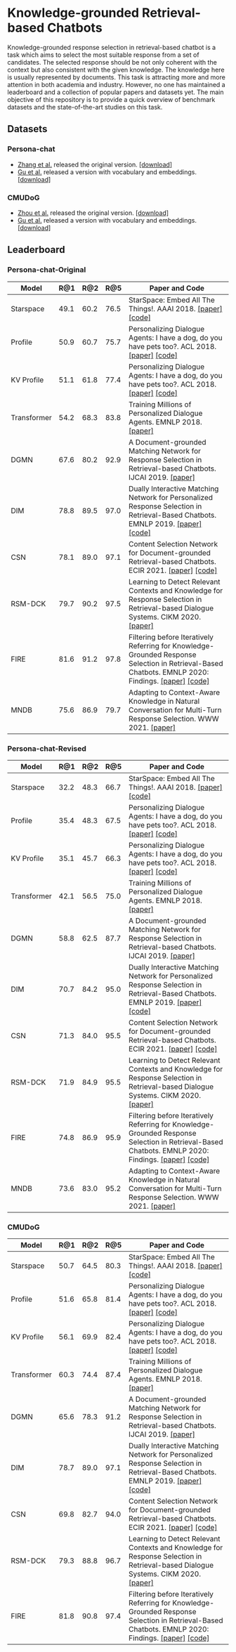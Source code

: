 # Knowledge-grounded Retrieval-based Chatbots


Knowledge-grounded response selection in retrieval-based chatbot is a task which aims to select the most suitable response from a set of candidates. The selected response should be not only coherent with the context but also consistent with the given knowledge. The knowledge here is usually represented by documents. This task is attracting more and more attention in both academia and industry. However, no one has maintained a leaderboard and a collection of popular papers and datasets yet. The main objective of this repository is to provide a quick overview of benchmark datasets and the state-of-the-art studies on this task.

## Datasets

### Persona-chat
- [Zhang et al.](https://github.com/facebookresearch/ParlAI/tree/master/projects/personachat) released the original version. [[download]](https://github.com/facebookresearch/ParlAI/tree/mturk_archive)
- [Gu et al.](https://www.aclweb.org/anthology/2020.findings-emnlp.127.pdf) released a version with vocabulary and embeddings. [[download]](https://github.com/JasonForJoy/FIRE)

### CMUDoG
- [Zhou et al.](https://arxiv.org/pdf/1809.07358.pdf) released the original version. [[download]](https://github.com/festvox/datasets-CMU_DoG)
- [Gu et al.](https://www.aclweb.org/anthology/2020.findings-emnlp.127.pdf) released a version with vocabulary and embeddings. [[download]](https://github.com/JasonForJoy/FIRE)

## Leaderboard

### Persona-chat-Original

| Model                    |   R@1   |   R@2   |   R@5   |   Paper and Code   |
| ------------------------ | ------- | ------- | ------- | ------------------ |
| Starspace                |   49.1  |   60.2  |   76.5  | StarSpace: Embed All The Things!. AAAI 2018. [[paper]](https://arxiv.org/pdf/1709.03856.pdf) [[code]](https://github.com/facebookresearch/StarSpace)|
| Profile                  |   50.9  |   60.7  |   75.7  | Personalizing Dialogue Agents: I have a dog, do you have pets too?. ACL 2018. [[paper]](https://www.aclweb.org/anthology/P18-1205.pdf) [[code]](https://github.com/facebookresearch/ParlAI/tree/master/projects/personachat)|
| KV Profile               |   51.1  |   61.8  |   77.4  | Personalizing Dialogue Agents: I have a dog, do you have pets too?. ACL 2018. [[paper]](https://www.aclweb.org/anthology/P18-1205.pdf) [[code]](https://github.com/facebookresearch/ParlAI/tree/master/projects/personachat)|
| Transformer              |   54.2  |   68.3  |   83.8  | Training Millions of Personalized Dialogue Agents. EMNLP 2018. [[paper]](https://www.aclweb.org/anthology/D18-1298.pdf)|
| DGMN                     |   67.6  |   80.2  |   92.9  | A Document-grounded Matching Network for Response Selection in Retrieval-based Chatbots. IJCAI 2019. [[paper]](https://arxiv.org/pdf/1906.04362.pdf)|
| DIM                      |   78.8  |   89.5  |   97.0  | Dually Interactive Matching Network for Personalized Response Selection in Retrieval-Based Chatbots. EMNLP 2019. [[paper]](https://www.aclweb.org/anthology/D19-1193.pdf) [[code]](https://github.com/JasonForJoy/DIM)|
| CSN                      |   78.1  |   89.0  |   97.1  | Content Selection Network for Document-grounded Retrieval-based Chatbots. ECIR 2021. [[paper]](https://arxiv.org/pdf/2101.08426.pdf) [[code]](https://github.com/DaoD/CSN)|
| RSM-DCK                  |   79.7  |   90.2  |   97.5  | Learning to Detect Relevant Contexts and Knowledge for Response Selection in Retrieval-based Dialogue Systems. CIKM 2020. [[paper]](https://dl.acm.org/doi/pdf/10.1145/3340531.3411967)|
| FIRE                     |   81.6  |   91.2  |   97.8  | Filtering before Iteratively Referring for Knowledge-Grounded Response Selection in Retrieval-Based Chatbots. EMNLP 2020: Findings. [[paper]](https://www.aclweb.org/anthology/2020.findings-emnlp.127.pdf) [[code]](https://github.com/JasonForJoy/FIRE)|
| MNDB                     |   75.6  |   86.9  |   79.7  | Adapting to Context-Aware Knowledge in Natural Conversation for Multi-Turn Response Selection. WWW 2021. [[paper]](https://dl.acm.org/doi/pdf/10.1145/3442381.3449902)|

### Persona-chat-Revised

| Model                    |   R@1   |   R@2   |   R@5   |   Paper and Code   |
| ------------------------ | ------- | ------- | ------- | ------------------ |
| Starspace                |   32.2  |   48.3  |   66.7  | StarSpace: Embed All The Things!. AAAI 2018. [[paper]](https://arxiv.org/pdf/1709.03856.pdf) [[code]](https://github.com/facebookresearch/StarSpace)|
| Profile                  |   35.4  |   48.3  |   67.5  | Personalizing Dialogue Agents: I have a dog, do you have pets too?. ACL 2018. [[paper]](https://www.aclweb.org/anthology/P18-1205.pdf) [[code]](https://github.com/facebookresearch/ParlAI/tree/master/projects/personachat)|
| KV Profile               |   35.1  |   45.7  |   66.3  | Personalizing Dialogue Agents: I have a dog, do you have pets too?. ACL 2018. [[paper]](https://www.aclweb.org/anthology/P18-1205.pdf) [[code]](https://github.com/facebookresearch/ParlAI/tree/master/projects/personachat)|
| Transformer              |   42.1  |   56.5  |   75.0  | Training Millions of Personalized Dialogue Agents. EMNLP 2018. [[paper]](https://www.aclweb.org/anthology/D18-1298.pdf)|
| DGMN                     |   58.8  |   62.5  |   87.7  | A Document-grounded Matching Network for Response Selection in Retrieval-based Chatbots. IJCAI 2019. [[paper]](https://arxiv.org/pdf/1906.04362.pdf)|
| DIM                      |   70.7  |   84.2  |   95.0  | Dually Interactive Matching Network for Personalized Response Selection in Retrieval-Based Chatbots. EMNLP 2019. [[paper]](https://www.aclweb.org/anthology/D19-1193.pdf) [[code]](https://github.com/JasonForJoy/DIM)|
| CSN                      |   71.3  |   84.0  |   95.5  | Content Selection Network for Document-grounded Retrieval-based Chatbots. ECIR 2021. [[paper]](https://arxiv.org/pdf/2101.08426.pdf) [[code]](https://github.com/DaoD/CSN)|
| RSM-DCK                  |   71.9  |   84.9  |   95.5  | Learning to Detect Relevant Contexts and Knowledge for Response Selection in Retrieval-based Dialogue Systems. CIKM 2020. [[paper]](https://dl.acm.org/doi/pdf/10.1145/3340531.3411967)|
| FIRE                     |   74.8  |   86.9  |   95.9  | Filtering before Iteratively Referring for Knowledge-Grounded Response Selection in Retrieval-Based Chatbots. EMNLP 2020: Findings. [[paper]](https://www.aclweb.org/anthology/2020.findings-emnlp.127.pdf) [[code]](https://github.com/JasonForJoy/FIRE)|
| MNDB                     |   73.6  |   83.0  |   95.2  | Adapting to Context-Aware Knowledge in Natural Conversation for Multi-Turn Response Selection. WWW 2021. [[paper]](https://dl.acm.org/doi/pdf/10.1145/3442381.3449902)|


### CMUDoG

| Model                    |   R@1   |   R@2   |   R@5   |   Paper and Code   |
| ------------------------ | ------- | ------- | ------- | ------------------ |
| Starspace                |   50.7  |   64.5  |   80.3  | StarSpace: Embed All The Things!. AAAI 2018. [[paper]](https://arxiv.org/pdf/1709.03856.pdf) [[code]](https://github.com/facebookresearch/StarSpace)|
| Profile                  |   51.6  |   65.8  |   81.4  | Personalizing Dialogue Agents: I have a dog, do you have pets too?. ACL 2018. [[paper]](https://www.aclweb.org/anthology/P18-1205.pdf) [[code]](https://github.com/facebookresearch/ParlAI/tree/master/projects/personachat)|
| KV Profile               |   56.1  |   69.9  |   82.4  | Personalizing Dialogue Agents: I have a dog, do you have pets too?. ACL 2018. [[paper]](https://www.aclweb.org/anthology/P18-1205.pdf) [[code]](https://github.com/facebookresearch/ParlAI/tree/master/projects/personachat)|
| Transformer              |   60.3  |   74.4  |   87.4  | Training Millions of Personalized Dialogue Agents. EMNLP 2018. [[paper]](https://www.aclweb.org/anthology/D18-1298.pdf)|
| DGMN                     |   65.6  |   78.3  |   91.2  | A Document-grounded Matching Network for Response Selection in Retrieval-based Chatbots. IJCAI 2019. [[paper]](https://arxiv.org/pdf/1906.04362.pdf)|
| DIM                      |   78.7  |   89.0  |   97.1  | Dually Interactive Matching Network for Personalized Response Selection in Retrieval-Based Chatbots. EMNLP 2019. [[paper]](https://www.aclweb.org/anthology/D19-1193.pdf) [[code]](https://github.com/JasonForJoy/DIM)|
| CSN                      |   69.8  |   82.7  |   94.0  | Content Selection Network for Document-grounded Retrieval-based Chatbots. ECIR 2021. [[paper]](https://arxiv.org/pdf/2101.08426.pdf) [[code]](https://github.com/DaoD/CSN)|
| RSM-DCK                  |   79.3  |   88.8  |   96.7  | Learning to Detect Relevant Contexts and Knowledge for Response Selection in Retrieval-based Dialogue Systems. CIKM 2020. [[paper]](https://dl.acm.org/doi/pdf/10.1145/3340531.3411967)|
| FIRE                     |   81.8  |   90.8  |   97.4  | Filtering before Iteratively Referring for Knowledge-Grounded Response Selection in Retrieval-Based Chatbots. EMNLP 2020: Findings. [[paper]](https://www.aclweb.org/anthology/2020.findings-emnlp.127.pdf) [[code]](https://github.com/JasonForJoy/FIRE)|
